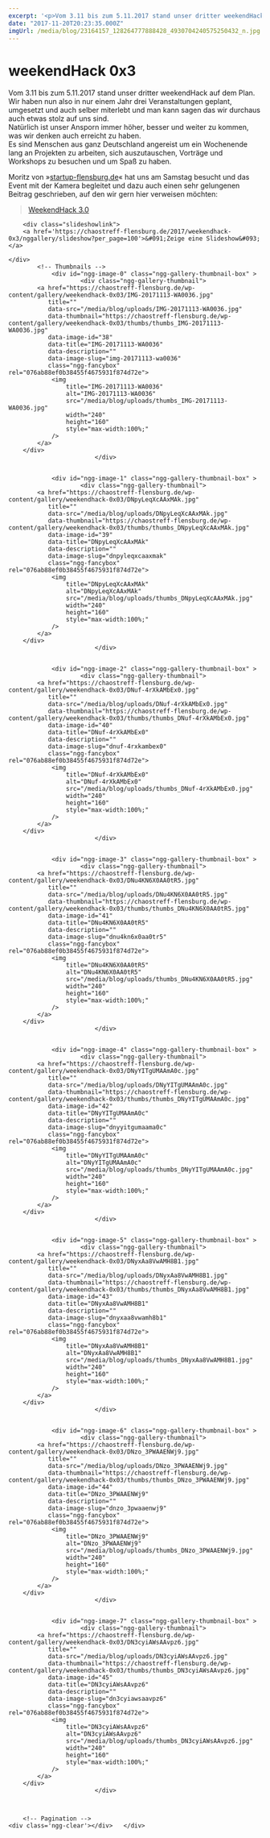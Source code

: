 ```yaml
---
excerpt: '<p>Vom 3.11 bis zum 5.11.2017 stand unser dritter weekendHack auf dem Plan. Wir haben nun also in nur einem Jahr drei Veranstaltungen geplant, umgesetzt und auch selber miterlebt und man <a href="https://chaostreff-flensburg.de/2017/weekendhack-0x3/" class="more-link">[&hellip;]</a></p>'
date: "2017-11-20T20:23:35.000Z"
imgUrl: /media/blog/23164157_128264777888428_4930704240575250432_n.jpg
---
```

# weekendHack 0x3

<p>Vom 3.11 bis zum 5.11.2017 stand unser dritter weekendHack auf dem Plan.<br />
Wir haben nun also in nur einem Jahr drei Veranstaltungen geplant, umgesetzt und auch selber miterlebt und man kann sagen das wir durchaus auch etwas stolz auf uns sind.<br />
Natürlich ist unser Ansporn immer höher, besser und weiter zu kommen, was wir denken auch erreicht zu haben.<br />
Es sind Menschen aus ganz Deutschland angereist um ein Wochenende lang an Projekten zu arbeiten, sich auszutauschen, Vorträge und Workshops zu besuchen und um Spaß zu haben.</p>
<p>Moritz von »<a href="https://startup-flensburg.de">startup-flensburg.de</a>« hat uns am Samstag besucht und das Event mit der Kamera begleitet und dazu auch einen sehr gelungenen Beitrag geschrieben, auf den wir gern hier verweisen möchten:</p>
<blockquote class="wp-embedded-content" data-secret="Feq4FXTI76"><p><a href="https://startup-flensburg.de/2017/11/19/weekendhack-3-0/">WeekendHack 3.0</a></p></blockquote>
<p><iframe class="wp-embedded-content" sandbox="allow-scripts" security="restricted" style="position: absolute; clip: rect(1px, 1px, 1px, 1px);" src="https://startup-flensburg.de/2017/11/19/weekendhack-3-0/embed/#?secret=Feq4FXTI76" data-secret="Feq4FXTI76" width="600" height="338" title="&#8222;WeekendHack 3.0&#8220; &#8212; StartUp Flensburg" frameborder="0" marginwidth="0" marginheight="0" scrolling="no"></iframe></p>
<p><!-- index.php -->
<div
	class="ngg-galleryoverview ngg-ajax-pagination-none"
	id="ngg-gallery-076ab88ef0b38455f4675931f874d72e-1">

    	<div class="slideshowlink">
        <a href='https://chaostreff-flensburg.de/2017/weekendhack-0x3/nggallery/slideshow?per_page=100'>&#091;Zeige eine Slideshow&#093;</a>
		
	</div>
			<!-- Thumbnails -->
				<div id="ngg-image-0" class="ngg-gallery-thumbnail-box" >
				        <div class="ngg-gallery-thumbnail">
            <a href="https://chaostreff-flensburg.de/wp-content/gallery/weekendhack-0x03/IMG-20171113-WA0036.jpg"
               title=""
               data-src="/media/blog/uploads/IMG-20171113-WA0036.jpg"
               data-thumbnail="https://chaostreff-flensburg.de/wp-content/gallery/weekendhack-0x03/thumbs/thumbs_IMG-20171113-WA0036.jpg"
               data-image-id="38"
               data-title="IMG-20171113-WA0036"
               data-description=""
               data-image-slug="img-20171113-wa0036"
               class="ngg-fancybox" rel="076ab88ef0b38455f4675931f874d72e">
                <img
                    title="IMG-20171113-WA0036"
                    alt="IMG-20171113-WA0036"
                    src="/media/blog/uploads/thumbs_IMG-20171113-WA0036.jpg"
                    width="240"
                    height="160"
                    style="max-width:100%;"
                />
            </a>
        </div>
							</div> 
			
        
				<div id="ngg-image-1" class="ngg-gallery-thumbnail-box" >
				        <div class="ngg-gallery-thumbnail">
            <a href="https://chaostreff-flensburg.de/wp-content/gallery/weekendhack-0x03/DNpyLeqXcAAxMAk.jpg"
               title=""
               data-src="/media/blog/uploads/DNpyLeqXcAAxMAk.jpg"
               data-thumbnail="https://chaostreff-flensburg.de/wp-content/gallery/weekendhack-0x03/thumbs/thumbs_DNpyLeqXcAAxMAk.jpg"
               data-image-id="39"
               data-title="DNpyLeqXcAAxMAk"
               data-description=""
               data-image-slug="dnpyleqxcaaxmak"
               class="ngg-fancybox" rel="076ab88ef0b38455f4675931f874d72e">
                <img
                    title="DNpyLeqXcAAxMAk"
                    alt="DNpyLeqXcAAxMAk"
                    src="/media/blog/uploads/thumbs_DNpyLeqXcAAxMAk.jpg"
                    width="240"
                    height="160"
                    style="max-width:100%;"
                />
            </a>
        </div>
							</div> 
			
        
				<div id="ngg-image-2" class="ngg-gallery-thumbnail-box" >
				        <div class="ngg-gallery-thumbnail">
            <a href="https://chaostreff-flensburg.de/wp-content/gallery/weekendhack-0x03/DNuf-4rXkAMbEx0.jpg"
               title=""
               data-src="/media/blog/uploads/DNuf-4rXkAMbEx0.jpg"
               data-thumbnail="https://chaostreff-flensburg.de/wp-content/gallery/weekendhack-0x03/thumbs/thumbs_DNuf-4rXkAMbEx0.jpg"
               data-image-id="40"
               data-title="DNuf-4rXkAMbEx0"
               data-description=""
               data-image-slug="dnuf-4rxkambex0"
               class="ngg-fancybox" rel="076ab88ef0b38455f4675931f874d72e">
                <img
                    title="DNuf-4rXkAMbEx0"
                    alt="DNuf-4rXkAMbEx0"
                    src="/media/blog/uploads/thumbs_DNuf-4rXkAMbEx0.jpg"
                    width="240"
                    height="160"
                    style="max-width:100%;"
                />
            </a>
        </div>
							</div> 
			
        
				<div id="ngg-image-3" class="ngg-gallery-thumbnail-box" >
				        <div class="ngg-gallery-thumbnail">
            <a href="https://chaostreff-flensburg.de/wp-content/gallery/weekendhack-0x03/DNu4KN6X0AA0tR5.jpg"
               title=""
               data-src="/media/blog/uploads/DNu4KN6X0AA0tR5.jpg"
               data-thumbnail="https://chaostreff-flensburg.de/wp-content/gallery/weekendhack-0x03/thumbs/thumbs_DNu4KN6X0AA0tR5.jpg"
               data-image-id="41"
               data-title="DNu4KN6X0AA0tR5"
               data-description=""
               data-image-slug="dnu4kn6x0aa0tr5"
               class="ngg-fancybox" rel="076ab88ef0b38455f4675931f874d72e">
                <img
                    title="DNu4KN6X0AA0tR5"
                    alt="DNu4KN6X0AA0tR5"
                    src="/media/blog/uploads/thumbs_DNu4KN6X0AA0tR5.jpg"
                    width="240"
                    height="160"
                    style="max-width:100%;"
                />
            </a>
        </div>
							</div> 
			
        
				<div id="ngg-image-4" class="ngg-gallery-thumbnail-box" >
				        <div class="ngg-gallery-thumbnail">
            <a href="https://chaostreff-flensburg.de/wp-content/gallery/weekendhack-0x03/DNyYITgUMAAmA0c.jpg"
               title=""
               data-src="/media/blog/uploads/DNyYITgUMAAmA0c.jpg"
               data-thumbnail="https://chaostreff-flensburg.de/wp-content/gallery/weekendhack-0x03/thumbs/thumbs_DNyYITgUMAAmA0c.jpg"
               data-image-id="42"
               data-title="DNyYITgUMAAmA0c"
               data-description=""
               data-image-slug="dnyyitgumaama0c"
               class="ngg-fancybox" rel="076ab88ef0b38455f4675931f874d72e">
                <img
                    title="DNyYITgUMAAmA0c"
                    alt="DNyYITgUMAAmA0c"
                    src="/media/blog/uploads/thumbs_DNyYITgUMAAmA0c.jpg"
                    width="240"
                    height="160"
                    style="max-width:100%;"
                />
            </a>
        </div>
							</div> 
			
        
				<div id="ngg-image-5" class="ngg-gallery-thumbnail-box" >
				        <div class="ngg-gallery-thumbnail">
            <a href="https://chaostreff-flensburg.de/wp-content/gallery/weekendhack-0x03/DNyxAa8VwAMH8B1.jpg"
               title=""
               data-src="/media/blog/uploads/DNyxAa8VwAMH8B1.jpg"
               data-thumbnail="https://chaostreff-flensburg.de/wp-content/gallery/weekendhack-0x03/thumbs/thumbs_DNyxAa8VwAMH8B1.jpg"
               data-image-id="43"
               data-title="DNyxAa8VwAMH8B1"
               data-description=""
               data-image-slug="dnyxaa8vwamh8b1"
               class="ngg-fancybox" rel="076ab88ef0b38455f4675931f874d72e">
                <img
                    title="DNyxAa8VwAMH8B1"
                    alt="DNyxAa8VwAMH8B1"
                    src="/media/blog/uploads/thumbs_DNyxAa8VwAMH8B1.jpg"
                    width="240"
                    height="160"
                    style="max-width:100%;"
                />
            </a>
        </div>
							</div> 
			
        
				<div id="ngg-image-6" class="ngg-gallery-thumbnail-box" >
				        <div class="ngg-gallery-thumbnail">
            <a href="https://chaostreff-flensburg.de/wp-content/gallery/weekendhack-0x03/DNzo_3PWAAENWj9.jpg"
               title=""
               data-src="/media/blog/uploads/DNzo_3PWAAENWj9.jpg"
               data-thumbnail="https://chaostreff-flensburg.de/wp-content/gallery/weekendhack-0x03/thumbs/thumbs_DNzo_3PWAAENWj9.jpg"
               data-image-id="44"
               data-title="DNzo_3PWAAENWj9"
               data-description=""
               data-image-slug="dnzo_3pwaaenwj9"
               class="ngg-fancybox" rel="076ab88ef0b38455f4675931f874d72e">
                <img
                    title="DNzo_3PWAAENWj9"
                    alt="DNzo_3PWAAENWj9"
                    src="/media/blog/uploads/thumbs_DNzo_3PWAAENWj9.jpg"
                    width="240"
                    height="160"
                    style="max-width:100%;"
                />
            </a>
        </div>
							</div> 
			
        
				<div id="ngg-image-7" class="ngg-gallery-thumbnail-box" >
				        <div class="ngg-gallery-thumbnail">
            <a href="https://chaostreff-flensburg.de/wp-content/gallery/weekendhack-0x03/DN3cyiAWsAAvpz6.jpg"
               title=""
               data-src="/media/blog/uploads/DN3cyiAWsAAvpz6.jpg"
               data-thumbnail="https://chaostreff-flensburg.de/wp-content/gallery/weekendhack-0x03/thumbs/thumbs_DN3cyiAWsAAvpz6.jpg"
               data-image-id="45"
               data-title="DN3cyiAWsAAvpz6"
               data-description=""
               data-image-slug="dn3cyiawsaavpz6"
               class="ngg-fancybox" rel="076ab88ef0b38455f4675931f874d72e">
                <img
                    title="DN3cyiAWsAAvpz6"
                    alt="DN3cyiAWsAAvpz6"
                    src="/media/blog/uploads/thumbs_DN3cyiAWsAAvpz6.jpg"
                    width="240"
                    height="160"
                    style="max-width:100%;"
                />
            </a>
        </div>
							</div> 
			
        
		
		<!-- Pagination -->
	<div class='ngg-clear'></div>	</div>
</p>

